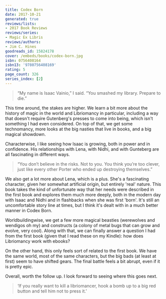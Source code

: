 ```yaml
---
title: Codex Born
date: 2017-10-21
generated: true
reviews/lists:
- 2017 Book Reviews
reviews/series:
- Magic Ex Libris
reviews/authors:
- Jim C. Hines
goodreads_id: 15824178
cover: /embeds/books/codex-born.jpg
isbn: 0756408164
isbn13: '9780756408169'
rating: 5
page_count: 326
series_index: [2]
---
```

> “My name is Isaac Vainio,” I said. “You smashed my library. Prepare to die.”

This time around, the stakes are higher. We learn a bit more about the history of magic in the world and Libriomancy in particular, including a way that doesn't require Gutenberg's presses to come into being, which isn't something I had even considered. On top of that, we get some technomancy, more looks at the big nasties that live in books, and a big magical showdown.  

<!--more-->

Characterwise, I like seeing how Isaac is growing, both in power and in confidence. His relationships with Lena, with Nidhi, and with Gunteberg are all fascinating in different ways.  

> “You don’t believe in the risks. Not to you. You think you’re too clever, just like every other Porter who ended up destroying themselves.”

We also get a lot more about Lena, which is a plus. She's a fascinating character, given her somewhat artificial origin, but entirely 'real' nature. This book takes the kind of unfortunate way that her needs were described in the first book and explores them much more deeply, both in the modern day with Isaac and Nidhi and in flashbacks when she was first 'born'. It's still an uncomfortable story line at times, but I think it's dealt with in a much better manner in Codex Born.  

Worldbuildingwise, we get a few more magical beasties (werewolves and wendigos oh my) and constructs (a colony of metal bugs that can grow and evolve, very cool). Along with that, we can finally answer a question I had from the first book (given that I read these on my Kindle): how does Libriomancy work with ebooks?  

On the other hand, this only feels sort of related to the first book. We have the same world, most of the same characters, but the big bads (at least at first) seem to have shifted gears. The final battle feels a bit abrupt, even if it is pretty epic.  

Overall, worth the follow up. I look forward to seeing where this goes next.  

> ‘If you really want to kill a libriomancer, hook a bomb up to a big red button and tell him not to press it.’